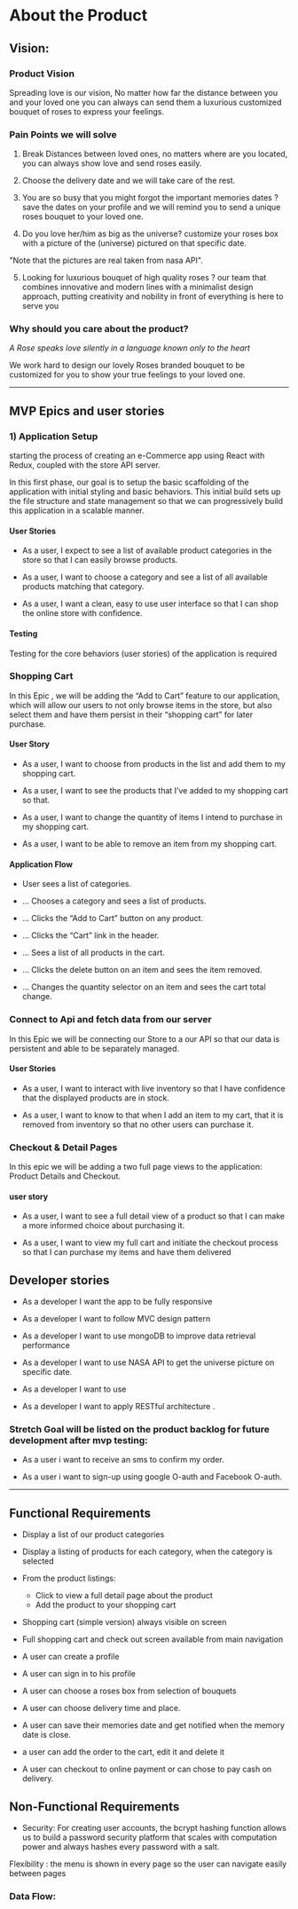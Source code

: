 # About the Product

## Vision:

### Product Vision

Spreading love is our vision, No matter how far the distance between you and your loved one you can always can send them a luxurious customized bouquet of roses to express your feelings.



### Pain Points we will solve

1) Break Distances between loved ones, no matters where are you located, you can always show love and send roses easily.

2) Choose the delivery date and we will take care of the rest.

3) You are so busy that you might forgot the important memories dates ? save the dates on your profile and we will remind you to send a unique roses bouquet to your loved one.

4) Do you love her/him as big as the universe? customize your roses box with a picture of the  (universe) pictured on that specific date. 

"Note that the pictures are real taken from nasa API".

5) Looking for luxurious bouquet of high quality roses ? our  team that combines innovative and modern lines with a minimalist design approach, putting creativity and nobility in front of everything is here to serve you


### Why should you care about the product?

*A Rose speaks love silently in a language known only to the heart*

We work hard to design our lovely Roses branded bouquet to be customized for you to show your true feelings to your loved one.


---

## MVP Epics and user stories

### 1) Application Setup

starting the process of creating an e-Commerce app using React with Redux, coupled with the store API server.

In this first phase, our goal is to setup the basic scaffolding of the application with initial styling and basic behaviors. This initial build sets up the file structure and state management so that we can progressively build this application in a scalable manner.

#### User Stories

- As a user, I expect to see a list of available product categories in the store so that I can easily browse products.

- As a user, I want to choose a category and see a list of all available products matching that category.

- As a user, I want a clean, easy to use user interface so that I can shop the online store with confidence.

#### Testing 

Testing for the core behaviors (user stories) of the application is required


### Shopping Cart

In this Epic , we will be adding the “Add to Cart” feature to our application, which will allow our users to not only browse items in the store, but also select them and have them persist in their “shopping cart” for later purchase.

#### User Story

- As a user, I want to choose from products in the list and add them to my shopping cart.

- As a user, I want to see the products that I’ve added to my shopping cart so that.

- As a user, I want to change the quantity of items I intend to purchase in my shopping cart.

- As a user, I want to be able to remove an item from my shopping cart.

#### Application Flow

- User sees a list of categories.

- … Chooses a category and sees a list of products.

- … Clicks the “Add to Cart” button on any product.

- … Clicks the “Cart” link in the header.

- … Sees a list of all products in the cart.

- … Clicks the delete button on an item and sees the item removed.

- … Changes the quantity selector on an item and sees the cart total change.


### Connect to Api and fetch data from our server

In this Epic we will be connecting our Store to a our API so that our data is persistent and able to be separately managed.

#### User Stories

- As a user, I want to interact with live inventory so that I have confidence that the displayed products are in stock.

- As a user, I want to know to that when I add an item to my cart, that it is removed from inventory so that no other users can purchase it.


### Checkout & Detail Pages

In this epic we will be adding a two full page views to the application: Product Details and Checkout.

#### user story

- As a user, I want to see a full detail view of a product so that I can make a more informed choice about purchasing it.

- As a user, I want to view my full cart and initiate the checkout process so that I can purchase my items and have them delivered







## Developer stories

- As a developer I want the app to be fully responsive

- As a developer I want to follow MVC design pattern 

- As a developer I want to use mongoDB to improve data retrieval performance 

- As a developer I want to use NASA API to get the universe picture on specific date.

- As a developer I want to use

- As a developer I want to apply RESTful architecture .


### Stretch Goal will be listed on the product backlog for future development after mvp testing:

- As a user i want to receive an sms to confirm my order.

- As a user i want to sign-up using google O-auth and Facebook O-auth.





---


## Functional Requirements


- Display a list of our product categories
- Display a listing of products for each category, when the category is selected
- From the product listings:
   - Click to view a full detail page about the product
   - Add the product to your shopping cart
- Shopping cart (simple version) always visible on screen
- Full shopping cart and check out screen available from main navigation


- A user can create a profile
- A user can sign in to his profile
- A user can choose a roses box from selection of bouquets
- A user can choose delivery time and place.
- A user can save their memories date and get notified when the memory date is close.

- a user can add the order to the cart, edit it and delete it

- A user can checkout to online payment or can chose to pay cash on delivery.

## Non-Functional Requirements

- Security: For creating user accounts, the bcrypt hashing function allows us to build a password security platform that scales with computation power and always hashes every password with a salt.

Flexibility : the menu is shown in every page so the user can navigate easily between pages


### Data Flow:


